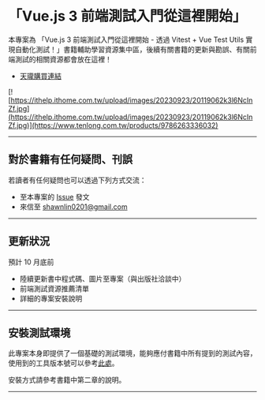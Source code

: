 

# 「Vue.js 3 前端測試入門從這裡開始」
本專案為 「Vue.js 3 前端測試入門從這裡開始 - 透過 Vitest + Vue Test Utils 實現自動化測試！」書籍輔助學習資源集中區，後續有關書籍的更新與勘誤、有關前端測試的相關資源都會放在這裡！

- [天瓏購買連結](https://www.tenlong.com.tw/products/9786263336032)

[![https://ithelp.ithome.com.tw/upload/images/20230923/20119062k3l6NcInZf.jpg](https://ithelp.ithome.com.tw/upload/images/20230923/20119062k3l6NcInZf.jpg)](https://www.tenlong.com.tw/products/9786263336032)


---

## 對於書籍有任何疑問、刊誤

若讀者有任何疑問也可以透過下列方式交流：

- 至本專案的 [Issue](https://github.com/shawnlin0201/book-your-first-front-end-testing/issues) 發文
- 來信至 shawnlin0201@gmail.com

---

## 更新狀況

預計 10 月底前
- 陸續更新書中程式碼、圖片至專案（與出版社洽談中）
- 前端測試資源推薦清單
- 詳細的專案安裝說明

---

## 安裝測試環境

此專案本身即提供了一個基礎的測試環境，能夠應付書籍中所有提到的測試內容，使用到的工具版本號可以參考[此處](https://github.com/shawnlin0201/book-your-first-front-end-testing/blob/main/package.json)。

安裝方式請參考書籍中第二章的說明。
<!-- todo: 補上讀者來源 from Github 的參考版本 -->

---

